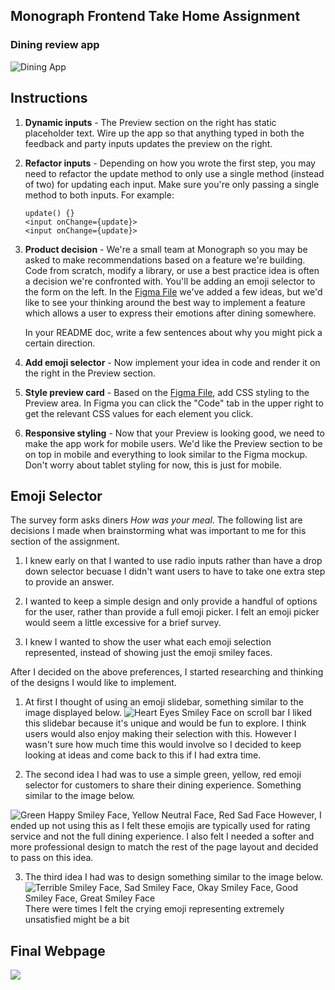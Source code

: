 ## Monograph Frontend Take Home Assignment 

### Dining review app

![Dining App](/app.png)

## Instructions

1. **Dynamic inputs** - The Preview section on the right has static placeholder text. Wire up the app so that anything typed in both the feedback and party inputs updates the preview on the right.
2. **Refactor inputs** - Depending on how you wrote the first step, you may need to refactor the update method to only use a single method (instead of two) for updating each input. Make sure you're only passing a single method to both inputs. For example:
    ```
    update() {}
    <input onChange={update}>
    <input onChange={update}>
    ```
3. **Product decision** - We're a small team at Monograph so you may be asked to make recommendations based on a feature we're building. Code from scratch, modify a library, or use a best practice idea is often a decision we're confronted with. You'll be adding an emoji selector to the form on the left. In the [Figma File](https://www.figma.com/file/jjqRhIa54hOakjjAWkpbmC/Take-home-frontend-test?node-id=0%3A1) we've added a few ideas, but we'd like to see your thinking around the best way to implement a feature which allows a user to express their emotions after dining somewhere.

    In your README doc, write a few sentences about why you might pick a certain direction.

4. **Add emoji selector** - Now implement your idea in code and render it on the right in the Preview section.
5. **Style preview card** - Based on the [Figma File](https://www.figma.com/file/jjqRhIa54hOakjjAWkpbmC/Take-home-frontend-test?node-id=0%3A1), add CSS styling to the Preview area. In Figma you can click the "Code" tab in the upper right to get the relevant CSS values for each element you click.
6. **Responsive styling** - Now that your Preview is looking good, we need to make the app work for mobile users. We'd like the Preview section to be on top in mobile and everything to look similar to the Figma mockup. Don't worry about tablet styling for now, this is just for mobile.

## Emoji Selector

The survey form asks diners *How was your meal*. The following list are decisions I made when brainstorming what was important to me for this section of the assignment. 

1) I knew early on that I wanted to use radio inputs rather than have a drop down selector becuase I didn't want users to have to take one extra step to provide an answer. 

2) I wanted to keep a simple design and only provide a handful of options for the user, rather than provide a full emoji picker. I felt an emoji picker would seem a little excessive for a brief survey.

3) I knew I wanted to show the user what each emoji selection represented, instead of showing just the emoji smiley faces. 

After I decided on the above preferences, I started researching and thinking of the designs I would like to implement. 

1) At first I thought of using an emoji slidebar, something similar to the image displayed below. 
 <img src="https://emd.diamonds/homepage/blog/images/50.jpg" alt="Heart Eyes Smiley Face on scroll bar"> I liked this slidebar because it's unique and would be fun to explore. I think users would also enjoy making their selection with this. However I wasn't sure how much time this would involve so I decided to keep looking at ideas and come back to this if I had extra time. 

 2) The second idea I had was to use a simple green, yellow, red emoji selector for customers to share their dining experience. Something similar to the image below.  
 <img src="https://image.shutterstock.com/image-vector/vector-illustration-facial-expressions-smiley-260nw-735337456.jpg" alt="Green Happy Smiley Face, Yellow Neutral Face, Red Sad Face">
 However, I ended up not using this as I felt these emojis are typically used for rating service and not the full dining experience. I also felt I needed a softer and more professional design to match the rest of the page layout and decided to pass on this idea.

 3) The third idea I had was to design something similar to the image below. 
 <img src="https://www.nicereply.com/blog/wp-content/uploads/2017/11/image8.png" alt="Terrible Smiley Face, Sad Smiley Face, Okay Smiley Face, Good Smiley Face, Great Smiley Face"> There were times I felt the crying emoji representing extremely unsatisfied might be a bit 

## Final Webpage
<img src="monographreviewlaptopview.png">



